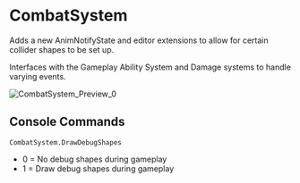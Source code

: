 # CombatSystem
Adds a new AnimNotifyState and editor extensions to allow for certain collider shapes to be set up. 

Interfaces with the Gameplay Ability System and Damage systems to handle varying events.

![CombatSystem_Preview_0](https://github.com/Nidolgh/CombatSystem/assets/39389180/0126b93f-d8f4-4896-add7-a6b594e735e0)

## Console Commands

```CombatSystem.DrawDebugShapes``` 

- 0 = No debug shapes during gameplay
- 1 = Draw debug shapes during gameplay
